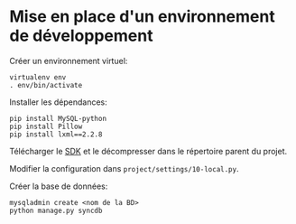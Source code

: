 # Mise en place d'un environnement de développement

Créer un environnement virtuel:

    virtualenv env
    . env/bin/activate

Installer les dépendances:

    pip install MySQL-python
    pip install Pillow
    pip install lxml==2.2.8

Télécharger le [SDK](http://test-www.auf.org/static/auf-django-sdk.tar.gz) et
le décompresser dans le répertoire parent du projet.

Modifier la configuration dans `project/settings/10-local.py`.

Créer la base de données:

    mysqladmin create <nom de la BD>
    python manage.py syncdb
